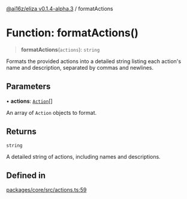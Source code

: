 [@ai16z/eliza v0.1.4-alpha.3](../index.md) / formatActions

# Function: formatActions()

> **formatActions**(`actions`): `string`

Formats the provided actions into a detailed string listing each action's name and description, separated by commas and newlines.

## Parameters

• **actions**: [`Action`](../interfaces/Action.md)[]

An array of `Action` objects to format.

## Returns

`string`

A detailed string of actions, including names and descriptions.

## Defined in

[packages/core/src/actions.ts:59](https://github.com/ceasar28/TRUTH/blob/main/TRUTH_agent/packages/core/src/actions.ts#L59)
